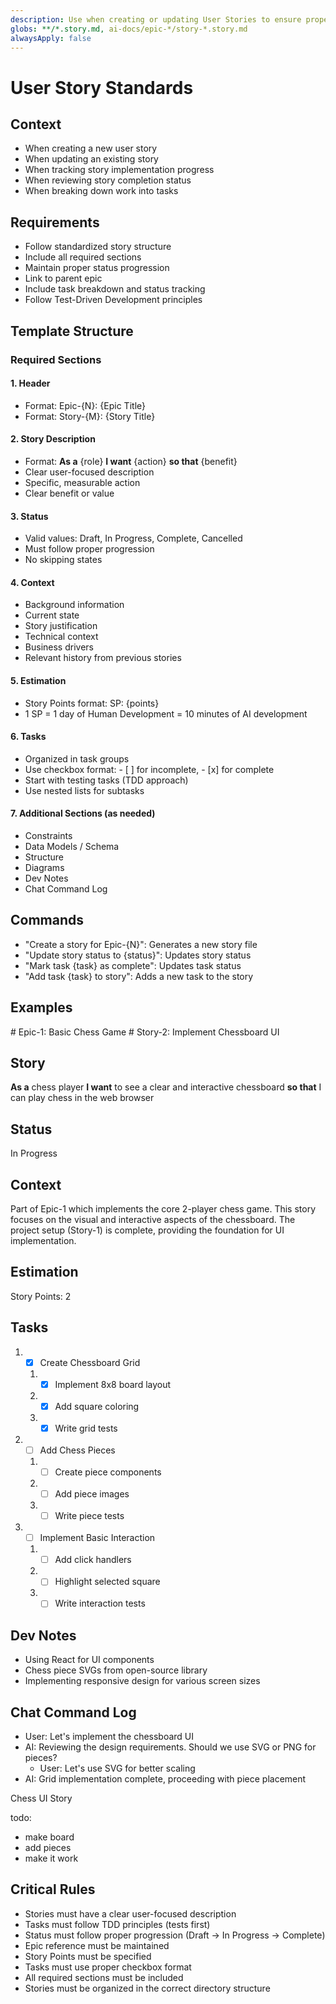 ```yaml
---
description: Use when creating or updating User Stories to ensure proper structure, tracking, and implementation
globs: **/*.story.md, ai-docs/epic-*/story-*.story.md
alwaysApply: false
---
```


# User Story Standards

## Context
- When creating a new user story
- When updating an existing story
- When tracking story implementation progress
- When reviewing story completion status
- When breaking down work into tasks

## Requirements
- Follow standardized story structure
- Include all required sections
- Maintain proper status progression
- Link to parent epic
- Include task breakdown and status tracking
- Follow Test-Driven Development principles

## Template Structure

### Required Sections

#### 1. Header
- Format: Epic-{N}: {Epic Title}
- Format: Story-{M}: {Story Title}

#### 2. Story Description
- Format: **As a** {role} **I want** {action} **so that** {benefit}
- Clear user-focused description
- Specific, measurable action
- Clear benefit or value

#### 3. Status
- Valid values: Draft, In Progress, Complete, Cancelled
- Must follow proper progression
- No skipping states

#### 4. Context
- Background information
- Current state
- Story justification
- Technical context
- Business drivers
- Relevant history from previous stories

#### 5. Estimation
- Story Points format: SP: {points}
- 1 SP = 1 day of Human Development = 10 minutes of AI development

#### 6. Tasks
- Organized in task groups
- Use checkbox format: - [ ] for incomplete, - [x] for complete
- Start with testing tasks (TDD approach)
- Use nested lists for subtasks

#### 7. Additional Sections (as needed)
- Constraints
- Data Models / Schema
- Structure
- Diagrams
- Dev Notes
- Chat Command Log

## Commands
- "Create a story for Epic-{N}": Generates a new story file
- "Update story status to {status}": Updates story status
- "Mark task {task} as complete": Updates task status
- "Add task {task} to story": Adds a new task to the story

## Examples
<example>
# Epic-1: Basic Chess Game
# Story-2: Implement Chessboard UI

## Story

**As a** chess player
**I want** to see a clear and interactive chessboard
**so that** I can play chess in the web browser

## Status

In Progress

## Context

Part of Epic-1 which implements the core 2-player chess game. This story focuses on the visual and interactive aspects of the chessboard. The project setup (Story-1) is complete, providing the foundation for UI implementation.

## Estimation

Story Points: 2

## Tasks

1. - [x] Create Chessboard Grid
   1. - [x] Implement 8x8 board layout
   2. - [x] Add square coloring
   3. - [x] Write grid tests
2. - [ ] Add Chess Pieces
   1. - [ ] Create piece components
   2. - [ ] Add piece images
   3. - [ ] Write piece tests
3. - [ ] Implement Basic Interaction
   1. - [ ] Add click handlers
   2. - [ ] Highlight selected square
   3. - [ ] Write interaction tests

## Dev Notes

- Using React for UI components
- Chess piece SVGs from open-source library
- Implementing responsive design for various screen sizes

## Chat Command Log

- User: Let's implement the chessboard UI
- AI: Reviewing the design requirements. Should we use SVG or PNG for pieces?
  - User: Let's use SVG for better scaling
- AI: Grid implementation complete, proceeding with piece placement
</example>

<example type="invalid">
Chess UI Story

todo:

- make board
- add pieces
- make it work
</example>

## Critical Rules
- Stories must have a clear user-focused description
- Tasks must follow TDD principles (tests first)
- Status must follow proper progression (Draft → In Progress → Complete)
- Epic reference must be maintained
- Story Points must be specified
- Tasks must use proper checkbox format
- All required sections must be included
- Stories must be organized in the correct directory structure 